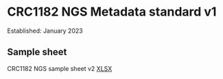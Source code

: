 # CRC1182 NGS Metadata standard v1

Established: January 2023

## Sample sheet

CRC1182 NGS sample sheet v2 [XLSX](CRC1182_NGS_data_v1.xlsx)

